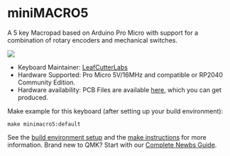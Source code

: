 # miniMACRO5

A 5 key Macropad based on Arduino Pro Micro with support for a combination of rotary encoders and mechanical switches.

![](https://i.imgur.com/lxA8DSCl.jpg)

* Keyboard Maintainer: [LeafCutterLabs](https://github.com/LeafCutterLabs)
* Hardware Supported: Pro Micro 5V/16MHz and compatible or RP2040 Community Edition.
* Hardware availability: PCB Files are available [here](https://github.com/LeafCutterLabs/miniMACRO5), which you can get produced.

Make example for this keyboard (after setting up your build environment):

    make minimacro5:default

See the [build environment setup](https://docs.qmk.fm/#/getting_started_build_tools) and the [make instructions](https://docs.qmk.fm/#/getting_started_make_guide) for more information. Brand new to QMK? Start with our [Complete Newbs Guide](https://docs.qmk.fm/#/newbs).
